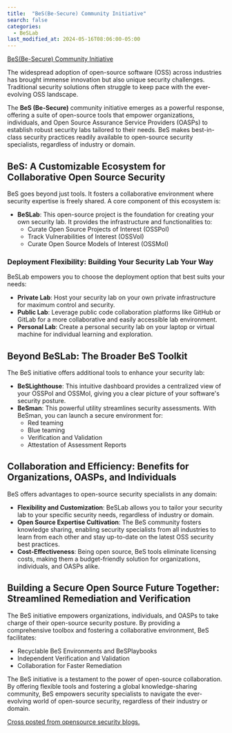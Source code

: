 ```yaml
---
title:  "BeS(Be-Secure) Community Initiative"
search: false
categories: 
  - BeSLab
last_modified_at: 2024-05-16T08:06:00-05:00
---
```



[BeS(Be-Secure) Community Initiative](https://opensourcesecurity.substack.com/p/be-secure-bes-community-initiative)

The widespread adoption of open-source software (OSS) across industries has brought immense innovation but also unique security challenges. Traditional security solutions often struggle to keep pace with the ever-evolving OSS landscape.

The **BeS (Be-Secure)** community initiative emerges as a powerful response, offering a suite of open-source tools that empower organizations, individuals, and Open Source Assurance Service Providers (OASPs) to establish robust security labs tailored to their needs. BeS makes best-in-class security practices readily available to open-source security specialists, regardless of industry or domain.

## BeS: A Customizable Ecosystem for Collaborative Open Source Security

BeS goes beyond just tools. It fosters a collaborative environment where security expertise is freely shared. A core component of this ecosystem is:

- **BeSLab**: This open-source project is the foundation for creating your own security lab. It provides the infrastructure and functionalities to:
  - Curate Open Source Projects of Interest (OSSPoI)
  - Track Vulnerabilities of Interest (OSSVoI)
  - Curate Open Source Models of Interest (OSSMoI)

### Deployment Flexibility: Building Your Security Lab Your Way

BeSLab empowers you to choose the deployment option that best suits your needs:

- **Private Lab**: Host your security lab on your own private infrastructure for maximum control and security.
- **Public Lab**: Leverage public code collaboration platforms like GitHub or GitLab for a more collaborative and easily accessible lab environment.
- **Personal Lab**: Create a personal security lab on your laptop or virtual machine for individual learning and exploration.

## Beyond BeSLab: The Broader BeS Toolkit

The BeS initiative offers additional tools to enhance your security lab:

- **BeSLighthouse**: This intuitive dashboard provides a centralized view of your OSSPoI and OSSMoI, giving you a clear picture of your software's security posture.
- **BeSman**: This powerful utility streamlines security assessments. With BeSman, you can launch a secure environment for:
  - Red teaming
  - Blue teaming
  - Verification and Validation
  - Attestation of Assessment Reports

## Collaboration and Efficiency: Benefits for Organizations, OASPs, and Individuals

BeS offers advantages to open-source security specialists in any domain:

- **Flexibility and Customization**: BeSLab allows you to tailor your security lab to your specific security needs, regardless of industry or domain.
- **Open Source Expertise Cultivation**: The BeS community fosters knowledge sharing, enabling security specialists from all industries to learn from each other and stay up-to-date on the latest OSS security best practices.
- **Cost-Effectiveness**: Being open source, BeS tools eliminate licensing costs, making them a budget-friendly solution for organizations, individuals, and OASPs alike.

## Building a Secure Open Source Future Together: Streamlined Remediation and Verification

The BeS initiative empowers organizations, individuals, and OASPs to take charge of their open-source security posture. By providing a comprehensive toolbox and fostering a collaborative environment, BeS facilitates:

- Recyclable BeS Environments and BeSPlaybooks
- Independent Verification and Validation
- Collaboration for Faster Remediation

The BeS initiative is a testament to the power of open-source collaboration. By offering flexible tools and fostering a global knowledge-sharing community, BeS empowers security specialists to navigate the ever-evolving world of open-source security, regardless of their industry or domain.

[Cross posted from opensource security blogs.](https://opensourcesecurity.substack.com/p/be-secure-bes-community-initiative)
